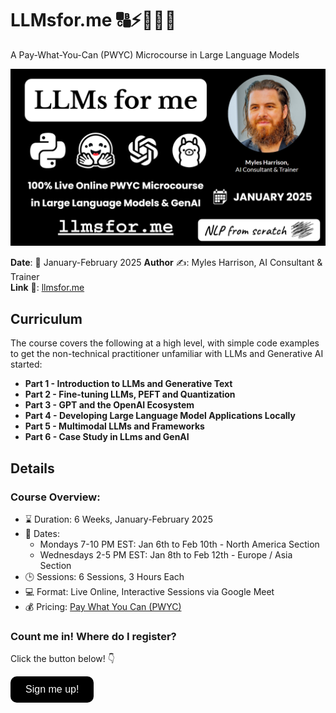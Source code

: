 <style type="text/css">

.cta-button {
  background-color: black;
  color: white;
  border: none;
  padding: 12px 24px;
  font-size: 16px;
  cursor: pointer;
  border-radius: 10px;
}

.cta-button:hover {
  background-color: #333;
}

</style>

# LLMsfor.me 🔠⚡🤖🧠😃

A Pay-What-You-Can (PWYC) Microcourse in Large Language Models

<img src="assets/llmsforme_coverimage.png"/>

**Date**: 📅 January-February 2025
**Author** ✍️: Myles Harrison, AI Consultant & Trainer  
**Link** 🔗: [llmsfor.me](https://llmsfor.me)

## Curriculum
The course covers the following at a high level, with simple code examples to get the non-technical practitioner unfamiliar with LLMs and Generative AI started:
- **Part 1 - Introduction to LLMs and Generative Text**
- **Part 2 - Fine-tuning LLMs, PEFT and Quantization**
- **Part 3 - GPT and the OpenAI Ecosystem**
- **Part 4 - Developing Large Language Model Applications Locally**
- **Part 5 - Multimodal LLMs and Frameworks**
- **Part 6 - Case Study in LLms and GenAI**

## Details 
### Course Overview:
- ⌛ Duration: 6 Weeks, January-February 2025  
- 📅 Dates: 
  - Mondays 7-10 PM EST: Jan 6th to Feb 10th - North America Section
  - Wednesdays 2-5 PM EST: Jan 8th to Feb 12th - Europe / Asia Section
- 🕒 Sessions: 6 Sessions, 3 Hours Each  
- 💻 Format: Live Online, Interactive Sessions via Google Meet  
- 💰 Pricing: [Pay What You Can (PWYC)](https://www.nlpfromscratch.com/pwyc)

### Count me in! Where do I register? 

Click the button below! 👇

<a href="https://forms.gle/btcRSHxYjVA8XjK26"/><button class="cta-button">Sign me up!</button></a>